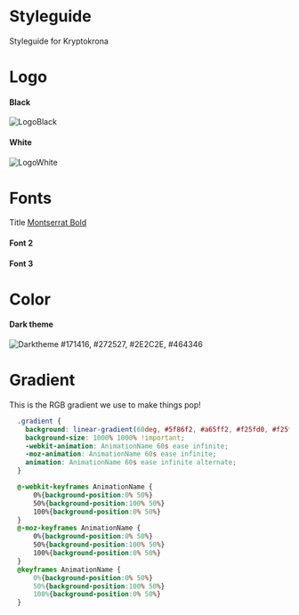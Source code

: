# Styleguide

Styleguide for Kryptokrona

# Logo

#### Black

![LogoBlack](https://user-images.githubusercontent.com/36674091/104137639-4dc6b500-5396-11eb-9c45-03062e0f65f7.png)

#### White

![LogoWhite](https://user-images.githubusercontent.com/36674091/104137640-4e5f4b80-5396-11eb-9cda-5554620d2a47.png)


# Fonts

Title
[Montserrat Bold](https://github.com/kryptokrona/Styleguide/raw/main/Fonts/Montserrat-Bold.ttf) 

#### Font 2

#### Font 3


# Color

#### Dark theme
![Darktheme](https://user-images.githubusercontent.com/36674091/111849650-03b5fe80-8906-11eb-8f00-5355fb66efd3.png)
#171416, #272527, #2E2C2E, #464346

# Gradient

This is the RGB gradient we use to make things pop!

```css
  .gradient {
    background: linear-gradient(60deg, #5f86f2, #a65ff2, #f25fd0, #f25f61, #f2cb5f, #abf25f, #5ff281, #5ff2f0) !important;
    background-size: 1000% 1000% !important;
    -webkit-animation: AnimationName 60s ease infinite;
    -moz-animation: AnimationName 60s ease infinite;
    animation: AnimationName 60s ease infinite alternate;
  }

  @-webkit-keyframes AnimationName {
      0%{background-position:0% 50%}
      50%{background-position:100% 50%}
      100%{background-position:0% 50%}
  }
  @-moz-keyframes AnimationName {
      0%{background-position:0% 50%}
      50%{background-position:100% 50%}
      100%{background-position:0% 50%}
  }
  @keyframes AnimationName {
      0%{background-position:0% 50%}
      50%{background-position:100% 50%}
      100%{background-position:0% 50%}
  }
```
